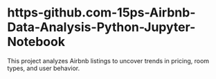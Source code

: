 # https-github.com-15ps-Airbnb-Data-Analysis-Python-Jupyter-Notebook
This project analyzes Airbnb listings to uncover trends in pricing, room types, and user behavior.
